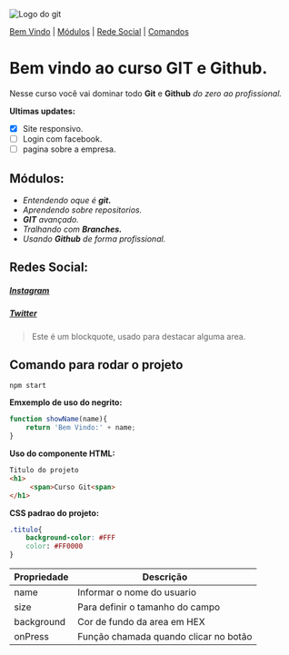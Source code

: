 ![Logo do git](https://sujeitoprogramador.com/wp-content/uploads/2021/04/gitimage.png)

[Bem Vindo](#bem-vindo-ao-curso-git-e-github) |
[Módulos](#módulos) |
[Rede Social](#redes-social) |
[Comandos](#Comandopararodaroprojeto)

# Bem vindo ao curso GIT e Github.
Nesse curso você vai dominar todo **Git** e **Github** _do zero ao profissional._

**Ultimas updates:**
- [x] Site responsivo.
- [ ] Login com facebook.
- [ ] pagina sobre a empresa.

## Módulos:
* _Entendendo oque é **git.**_
* _Aprendendo sobre repositorios._ 
* _**GIT** avançado._ 
* _Tralhando com **Branches.**_
* _Usando **Github** de forma profissional._



## Redes Social:
##### [**Instagram**](https://instagram.com/jott4pe.silva?igshid=ZDdkNTZiNTM=)

#####  [**Twitter**](https://twitter.com/Pedro_villart)

>Este é um blockquote, usado para destacar alguma area.

## **Comando para rodar o projeto**

```
npm start
```

**Emxemplo de uso do negrito:**
```js
function showName(name){
    return 'Bem Vindo:' + name;
}
```

**Uso do componente HTML:**
```html
Titulo do projeto
<h1>
     <span>Curso Git<span>
</h1>
```

**CSS padrao do projeto:**
```css
.titulo{
    background-color: #FFF
    color: #FF0000
}
```

Propriedade | Descrição
----------- | --------
name | Informar o nome do usuario
size | Para definir o tamanho do campo
background | Cor de fundo da area em HEX
onPress | Função chamada quando clicar no botão
